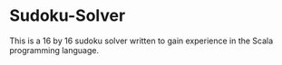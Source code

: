 Sudoku-Solver
=============
This is a 16 by 16 sudoku solver written to gain experience in the Scala programming language.

